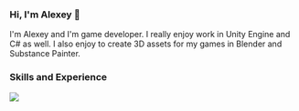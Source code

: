### Hi, I'm Alexey 👋

I'm Alexey and I'm game developer. I really enjoy work in Unity Engine and C# as well. I also enjoy to create 3D assets for my games in Blender and Substance Painter.

### Skills and Experience
<!--:fire:Unity Engine 
<br>:desktop_computer:C#
<br>:bulb:3D modeling and animations-->

<p align="left">
    <img src="https://skillicons.dev/icons?i=git,unity,cs,python,ps,blender,idea,visualstudio,linux, bash" />
</p>

<!--![Alexey's GitHub stats](https://github-readme-stats.vercel.app/api?username=leprecode&theme=dark&show_icons=true)-->



